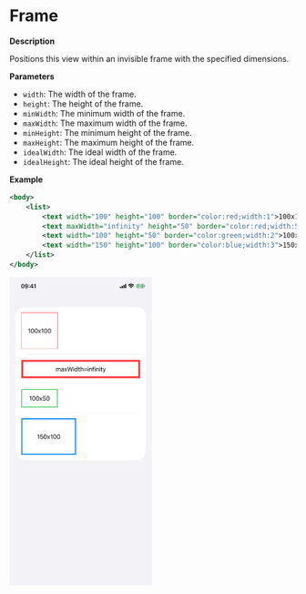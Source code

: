 # Frame

**Description**

Positions this view within an invisible frame with the specified dimensions.

**Parameters**

- `width`: The width of the frame.
- `height`: The height of the frame.
- `minWidth`: The minimum width of the frame.
- `maxWidth`: The maximum width of the frame.
- `minHeight`: The minimum height of the frame.
- `maxHeight`: The maximum height of the frame.
- `idealWidth`: The ideal width of the frame.
- `idealHeight`: The ideal height of the frame.

**Example**

```xml
<body>
    <list>
        <text width="100" height="100" border="color:red;width:1">100x100</text>
        <text maxWidth="infinity" height="50" border="color:red;width:5">maxWidth=infinity</text>
        <text width="100" height="50" border="color:green;width:2">100x50</text>
        <text width="150" height="100" border="color:blue;width:3">150x100</text>
    </list>
</body>
```

<img src="/Screenshots/Modifiers/Layout/frame_1.png" width="250" alt="Screenshot">
